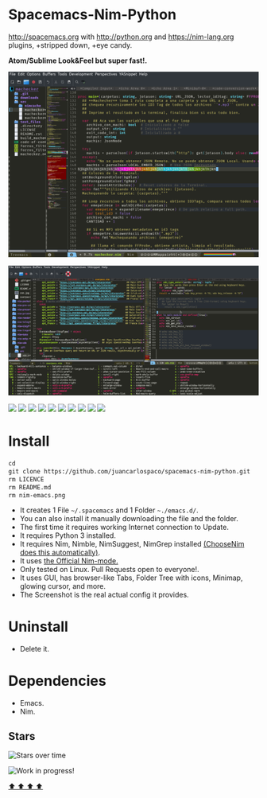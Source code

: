 # Spacemacs-Nim-Python

http://spacemacs.org with http://python.org and https://nim-lang.org plugins, +stripped down, +eye candy.

**Atom/Sublime Look&Feel but super fast!.**

![Spacemacs](nim-emacs.png)


![Spacemacs](temp.png)

![](https://img.shields.io/github/languages/count/juancarlospaco/spacemacs-nim-python?logoColor=green&style=for-the-badge)
![](https://img.shields.io/github/languages/top/juancarlospaco/spacemacs-nim-python?style=for-the-badge)
![](https://img.shields.io/github/stars/juancarlospaco/spacemacs-nim-python?style=for-the-badge)
![](https://img.shields.io/maintenance/yes/2019?style=for-the-badge)
![](https://img.shields.io/github/languages/code-size/juancarlospaco/spacemacs-nim-python?style=for-the-badge)
![](https://img.shields.io/github/issues-raw/juancarlospaco/spacemacs-nim-python?style=for-the-badge)
![](https://img.shields.io/github/issues-pr-raw/juancarlospaco/spacemacs-nim-python?style=for-the-badge)
![](https://img.shields.io/github/commit-activity/y/juancarlospaco/spacemacs-nim-python?style=for-the-badge)
![](https://img.shields.io/github/last-commit/juancarlospaco/spacemacs-nim-python?style=for-the-badge)
![](https://img.shields.io/liberapay/patrons/juancarlospaco?style=for-the-badge)


# Install

```
cd
git clone https://github.com/juancarlospaco/spacemacs-nim-python.git
rm LICENCE
rm README.md
rm nim-emacs.png
```

- It creates 1 File `~/.spacemacs` and 1 Folder `~./emacs.d/`.
- You can also install it manually downloading the file and the folder.
- The first time it requires working Internet connection to Update.
- It requires Python 3 installed.
- It requires Nim, Nimble, NimSuggest, NimGrep installed [(ChooseNim does this automatically)](https://nim-lang.org/install_unix.html).
- It uses [the Official Nim-mode.](https://github.com/nim-lang/nim-mode)
- Only tested on Linux. Pull Requests open to everyone!.
- It uses GUI, has browser-like Tabs, Folder Tree with icons, Minimap, glowing cursor, and more.
- The Screenshot is the real actual config it provides.

# Uninstall

- Delete it.


# Dependencies

- Emacs.
- Nim.


## Stars

![Stars over time](https://starchart.cc/juancarlospaco/spacemacs-nim-python.svg)

![](https://raw.githubusercontent.com/juancarlospaco/plz/master/pepehack.gif "Work in progress!")


[  ⬆️  ⬆️  ⬆️  ⬆️  ](#Spacemacs-Nim-Python "Go to top")
